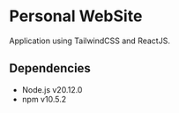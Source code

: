 # Personal WebSite

Application using TailwindCSS and ReactJS.

## Dependencies

- Node.js v20.12.0
- npm v10.5.2
